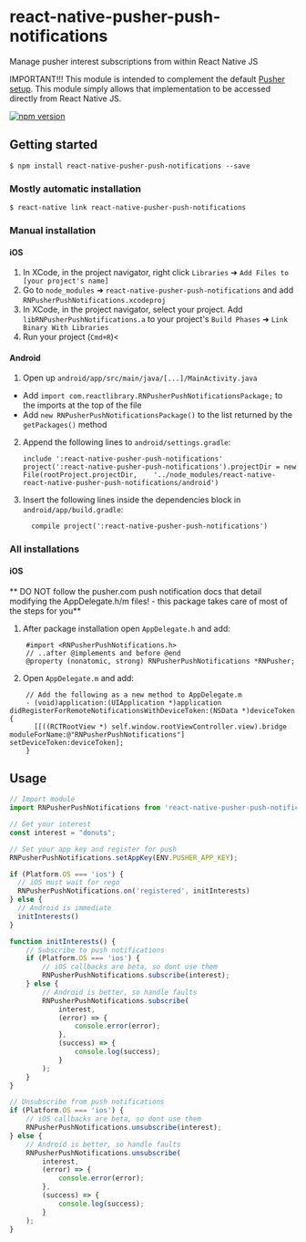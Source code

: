 # react-native-pusher-push-notifications
Manage pusher interest subscriptions from within React Native JS

IMPORTANT!!! This module is intended to complement the default [Pusher setup](https://pusher.com/docs/push_notifications).  This module simply allows that implementation to be accessed directly from React Native JS.

[![npm version](https://badge.fury.io/js/react-native-pusher-push-notifications.svg)](https://badge.fury.io/js/react-native-pusher-push-notifications)

## Getting started

`$ npm install react-native-pusher-push-notifications --save`

### Mostly automatic installation

`$ react-native link react-native-pusher-push-notifications`

### Manual installation

#### iOS

1. In XCode, in the project navigator, right click `Libraries` ➜ `Add Files to [your project's name]`
2. Go to `node_modules` ➜ `react-native-pusher-push-notifications` and add `RNPusherPushNotifications.xcodeproj`
3. In XCode, in the project navigator, select your project. Add `libRNPusherPushNotifications.a` to your project's `Build Phases` ➜ `Link Binary With Libraries`
4. Run your project (`Cmd+R`)<

#### Android

1. Open up `android/app/src/main/java/[...]/MainActivity.java`
  - Add `import com.reactlibrary.RNPusherPushNotificationsPackage;` to the imports at the top of the file
  - Add `new RNPusherPushNotificationsPackage()` to the list returned by the `getPackages()` method
2. Append the following lines to `android/settings.gradle`:
  	```
  	include ':react-native-pusher-push-notifications'
  	project(':react-native-pusher-push-notifications').projectDir = new File(rootProject.projectDir, 	'../node_modules/react-native-react-native-pusher-push-notifications/android')
  	```
3. Insert the following lines inside the dependencies block in `android/app/build.gradle`:
  	```
      compile project(':react-native-pusher-push-notifications')
  	```

### All installations

#### iOS

** DO NOT follow the pusher.com push notification docs that detail modifying the AppDelegate.h/m files! - this package takes care of most of the steps for you**

1. After package installation open `AppDelegate.h` and add:
```aidl
    #import <RNPusherPushNotifications.h>
    // ..after @implements and before @end
    @property (nonatomic, strong) RNPusherPushNotifications *RNPusher;
```
2. Open `AppDelegate.m` and add:
```aidl
    // Add the following as a new method to AppDelegate.m
    - (void)application:(UIApplication *)application didRegisterForRemoteNotificationsWithDeviceToken:(NSData *)deviceToken {
      [[((RCTRootView *) self.window.rootViewController.view).bridge moduleForName:@"RNPusherPushNotifications"] setDeviceToken:deviceToken];
    }
```

## Usage
```javascript
// Import module
import RNPusherPushNotifications from 'react-native-pusher-push-notifications';

// Get your interest
const interest = "donuts";

// Set your app key and register for push
RNPusherPushNotifications.setAppKey(ENV.PUSHER_APP_KEY);

if (Platform.OS === 'ios') {
  // iOS must wait for rego
  RNPusherPushNotifications.on('registered', initInterests)
} else {
  // Android is immediate
  initInterests()
}

function initInterests() {
    // Subscribe to push notifications
    if (Platform.OS === 'ios') {
        // iOS callbacks are beta, so dont use them
        RNPusherPushNotifications.subscribe(interest);
    } else {
        // Android is better, so handle faults
        RNPusherPushNotifications.subscribe(
            interest,
            (error) => {
                console.error(error);
            },
            (success) => {
                console.log(success);
            }
        );
    }
}

// Unsubscribe from push notifications
if (Platform.OS === 'ios') {
    // iOS callbacks are beta, so dont use them
    RNPusherPushNotifications.unsubscribe(interest);
} else {
    // Android is better, so handle faults
    RNPusherPushNotifications.unsubscribe(
        interest,
        (error) => {
            console.error(error);
        },
        (success) => {
            console.log(success);
        }
    );
}
```
